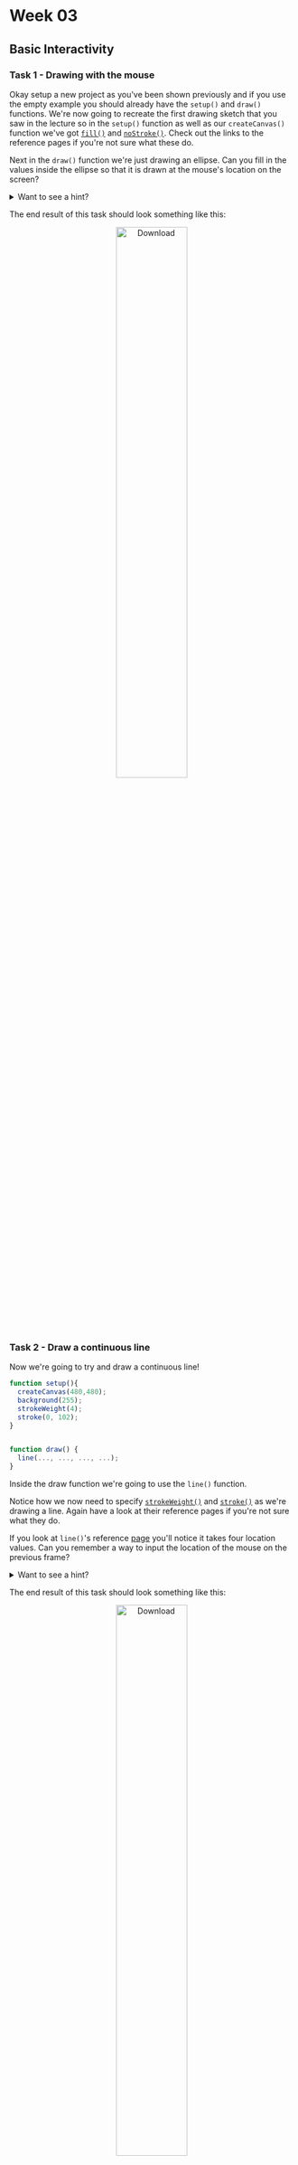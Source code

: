 # Week 03

## Basic Interactivity

### Task 1 - Drawing with the mouse

Okay setup a new project as you've been shown previously and if you use the empty example you should already have the `setup()` and `draw()` functions.  We're now going to recreate the first drawing sketch that you saw in the lecture so in the ```setup()``` function as well as our ```createCanvas()``` function we've got [```fill()```](https://p5js.org/reference/p5/fill) and [```noStroke()```](https://p5js.org/reference/p5/noStroke).  Check out the links to the reference pages if you're not sure what these do.  

Next in the ```draw()``` function we're just drawing an ellipse.  Can you fill in the values inside the ellipse so that it is drawn at the mouse's location on the screen?

<details>
<summary>Want to see a hint?</summary>
https://p5js.org/reference/p5/mouseX
</details>  

The end result of this task should look something like this:
<p align="center">
<img src="./images/Task_01.gif" alt="Download" width="50%"/>
</p>

### Task 2 - Draw a continuous line

Now we're going to try and draw a continuous line!

```javascript
function setup(){
  createCanvas(480,480);
  background(255);
  strokeWeight(4);
  stroke(0, 102);
}


function draw() {
  line(..., ..., ..., ...);
}
```

Inside the draw function we're going to use the ```line()``` function.

Notice how we now need to specify [```strokeWeight()```](https://p5js.org/reference/p5/strokeWeight) and [```stroke()```](https://p5js.org/reference/p5/stroke) as we're drawing a line.  Again have a look at their reference pages if you're not sure what they do.

If you look at `line()`'s reference [page](https://p5js.org/reference/p5/line/) you'll notice it takes four location values.  Can you remember a way to input the location of the mouse on the previous frame?

<details>
<summary>Want to see a hint?</summary>
https://p5js.org/reference/#/p5/pmouseX
</details>

The end result of this task should look something like this:
<p align="center">
<img src="./images/Task_02.gif" alt="Download" width="50%"/>
</p>

### Task 3 - Calculate speed of movement

We're now going to use the difference between the current and previous mouse locations to calcuate the speed that the mouse cursor is moving.  We will then use this value to change the weight of the line we are drawing.  We want to do this on each frame so we'll add the following lines of code to our `draw()` function:

```javascript
let weight = dist(mouseX, mouseY, pmouseX, pmouseY);
strokeWeight(weight);	
```

The end result of this task should look something like this:
<p align="center">
<img src="./images/Task_03.gif" alt="Download" width="50%"/>
</p>

### Task 4 - Draw fluidly

The following technique called 'easing' can be used to make our drawn object lag behind the location of the mouse and makes for a more fluid drawing style.

Try this code:

```javascript

let x = 0;
let easing = 0.01;

function setup(){
  	createCanvas(480,480);
}

function draw() {
	let targetX = mouseX;
	x += (targetX - x) * easing;
  	ellipse(x, 40, 12, 12);
   	console.log(targetX + " : " + x);
}
```

* See how the difference between the two numbers that are output to the console (to open the console right-click the mouse and press 'Inspect', then find the console tab) are greater when you move the mouse and then comes closer together as you stop moving.

* Add to the code above so that the circle follows the mouse in both axis (X and Y) with the easing technique.

* Try changing the value of the ```easing``` variable and see how it changes the movement.

The end result of this task should look something like this:
<p align="center">
<img src="./images/Task_04.gif" alt="Download" width="50%"/>
</p>

### Task 5 - Conditionals

Look at the following code:

```javascript
function setup() {
	createCanvas(480, 480);
	strokeWeight(30);
	background(204);
}

function draw() {
	stroke(102);
	line(40,0,70,height);

	if (mouseIsPressed == true){
		stroke(0);
	} else {
		stroke(255);
	}

  	line(0,70,width,50);
}
```

We're changing the colour of the line depending on whether the mouse is pressed.

* Add an ```else if``` statement so that something else happens when a key is pressed.

* Using ```if``` or ```else if``` statements make different things happen on screen when you press specific keys.

<details>
<summary>Want to see a hint?</summary>
https://p5js.org/reference/#/p5/keyTyped
</details>

The end result of this task should look something like this:
<p align="center">
<img src="./images/Task_05.gif" alt="Download" width="50%"/>
</p>

### Task 6 - Find the cursor

For this task start by creating a new sketch with the following code:

```javascript
let x;

function setup() {
	createCanvas(480, 480);
	x = width/2;
}

function draw() {
	background(204);
  	line(x,0,x,height);
}
```
Now you need to add some code to the `draw()` function.  This code will check to see if the mouse cursor is on the left or right of the line and then move the line towards the cursor.

The end result of this task should look something like this:
<p align="center">
<img src="./images/Task_06.gif" alt="Download" width="50%"/>
</p>

### Extra task

* Write your own function that is called inside the `draw()` function.  Make the input to your function different depending on whether a mouse or key is pressed.

If you're looking for some help or inspiration for this task watch [THIS](https://www.youtube.com/watch?v=zkc417YapfE&list=PLRqwX-V7Uu6Zy51Q-x9tMWIv9cueOFTFA) Daniel Shiffman tutorial. 
